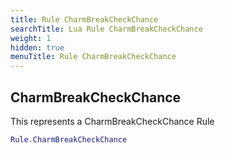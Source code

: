 ```yaml
---
title: Rule CharmBreakCheckChance
searchTitle: Lua Rule CharmBreakCheckChance
weight: 1
hidden: true
menuTitle: Rule CharmBreakCheckChance
---
```

## CharmBreakCheckChance

This represents a CharmBreakCheckChance Rule
```lua
Rule.CharmBreakCheckChance
```